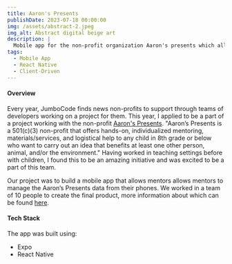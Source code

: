 ```yaml
---
title: Aaron's Presents
publishDate: 2023-07-18 00:00:00
img: /assets/abstract-2.jpeg
img_alt: Abstract digital beige art
description: |
  Mobile app for the non-profit organization Aaron's presents which allows mentors and parents to manage children's volunteer activities.
tags:
  - Mobile App
  - React Native
  - Client-Driven
---
```


#### Overview

Every year, JumboCode finds news non-profits to support through teams of developers working on a project for them. This year, I applied to be a part of a project working with the non-profit <a href="https://www.aaronspresents.org/">Aaron's Presents</a>. 
"Aaron’s Presents is a 501(c)(3) non-profit that offers hands-on, individualized mentoring, materials/services, and logistical help to any child in 8th grade or below who want to carry out an idea that benefits at least one other person, animal, and/or the environment."
Having worked in teaching settings before with children, I found this to be an amazing initiative and was excited to be a part of this team.

Our project was to build a mobile app that allows mentors allows mentors to manage the Aaron’s Presents data from their phones. We worked in a team of 10 people to create the final product, more information about which can be found <a href="https://jumbocode.org/work/aarons-presents"> here</a>. 

#### Tech Stack
The app was built using:
- Expo 
- React Native
